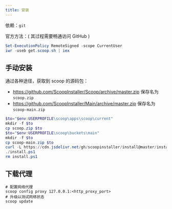 ```yaml
---
title: 安装
---
```


依赖：`git`

官方方法：( 其过程需要畅通访问 GitHub )

```powershell
Set-ExecutionPolicy RemoteSigned -scope CurrentUser
iwr -useb get.scoop.sh | iex

```

## 手动安装

通过各种途径，获取到 scoop 的源码包：

- https://github.com/ScoopInstaller/Scoop/archive/master.zip 保存名为 `scoop.zip`
- https://github.com/ScoopInstaller/Main/archive/master.zip 保存名为 `scoop-main.zip`

```powershell
$to="$env:USERPROFILE\scoop\apps\scoop\current"
mkdir -f $to
cp scoop.zip $to
$to="$env:USERPROFILE\scoop\buckets\main"
mkdir -f $to
cp scoop-main.zip $to
curl -L https://cdn.jsdelivr.net/gh/scoopinstaller/install@master/install.ps1 | sls -Pattern '$downloader.downloadFile($SCOOP_' -SimpleMatch -NotMatch > install.ps1
./install.ps1
rm install.ps1
```

## 下载代理

```
# 配置网络代理
scoop config proxy 127.0.0.1:<http_proxy_port>
# 升级以测试网络状态
scoop update

```
